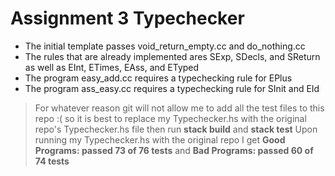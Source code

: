 # Assignment 3 Typechecker
- The initial template passes void_return_empty.cc and do_nothing.cc
- The rules that are already implemented ares SExp, SDecls, and SReturn as well as EInt, ETimes, EAss, and ETyped
- The program easy_add.cc requires a typechecking rule for EPlus
- The program ass_easy.cc requires a typechecking rule for SInit and EId
> For whatever reason git will not allow me to add all the test files to this repo :( so it is best to replace my Typechecker.hs with the original repo's Typechecker.hs file then run **stack build** and **stack test**
> Upon running my Typechecker.hs with the original repo I get **Good Programs: passed 73 of 76 tests** and **Bad Programs: passed 60 of 74 tests**
